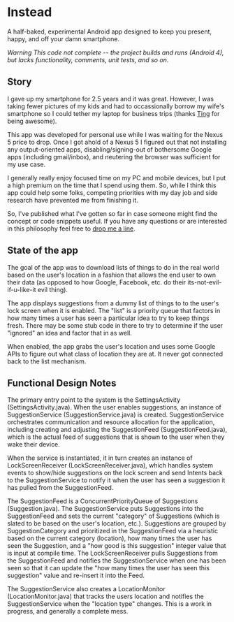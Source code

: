 # Instead

A half-baked, experimental Android app designed to keep you present, happy, and off your damn smartphone. 

_Warning This code not complete -- the project builds and runs (Android 4), but lacks functionality, comments, unit tests, and so on._

## Story

I gave up my smartphone for 2.5 years and it was great. However, I was taking fewer pictures of my kids and had to occassionally borrow my wife's smartphone so I could tether my laptop for business trips (thanks [Ting](https://www.ting.com) for being awesome).

This app was developed for personal use while I was waiting for the Nexus 5 price to drop. Once I got ahold of a Nexus 5 I figured out that not installing any output-oriented apps, disabling/signing-out of bothersome Google apps (including gmail/inbox), and neutering the browser was sufficient for my use case. 

I generally really enjoy focused time on my PC and mobile devices, but I put a high premium on the time that I spend using them. So, while I think this app could help some folks, competing priorities with my day job and side research have prevented me from finishing it. 

So, I've published what I've gotten so far in case someone might find the concept or code snippets useful. If you have any questions or are interested in this philosophy feel free to [drop me a line](mailto:jmfoote@loyola.edu).

## State of the app

The goal of the app was to download lists of things to do in the real world based on the user's location in a fashion that allows the end user to own their data (as opposed to how Google, Facebook, etc. do their its-not-evil-if-u-like-it evil thing).

The app displays suggestions from a dummy list of things to to the user's lock screen when it is enabled. The "list" is a priority queue that factors in how many times a user has seen a particular idea to try to keep things fresh. There may be some stub code in there to try to determine if the user "ignored" an idea and factor that in as well. 

When enabled, the app grabs the user's location and uses some Google APIs to figure out what class of location they are at. It never got connected back to the list mechanism.

## Functional Design Notes

The primary entry point to the system is the SettingsActivity (SettingsActivity.java). When the user enables suggestions, an instance of SuggestionService (SuggestionService.java) is created. SuggestionService orchestrates communication and resource allocation for the application, including creating and adjusting the SuggestionFeed (SuggestionFeed.java), which is the actual feed of suggestions that is shown to the user when they wake their device.

When the service is instantiated, it in turn creates an instance of LockScreenReceiver (LockScreenReceiver.java), which handles system events to show/hide suggestions on the lock screen and send Intents back to the SuggestionService to notify it when the user has seen a suggestion it has pulled from the SuggestionFeed.

The SuggestionFeed is a ConcurrentPriorityQueue of Suggestions (Suggestion.java). The SuggestionService puts Suggestions into the SuggestionFeed and sets the current "category" of Suggestions (which is slated to be based on the user's location, etc.). Suggestions are grouped by SuggestionCategory and prioritized in the SuggestionFeed via a heuristic based on the current category (location), how many times the user has seen the Suggestion, and a "how good is this suggestion" integer value that is input at compile time. The LockScreenReceiver pulls Suggestions from the SuggestionFeed and notifies the SuggestionService when one has been seen so that it can update the "how many times the user has seen this suggestion" value and re-insert it into the Feed.

The SuggestionService also creates a LocationMonitor (LocationMonitor.java) that tracks the users location and notifies the SuggestionService when the "location type" changes. This is a work in progress, and generally a complete mess.
